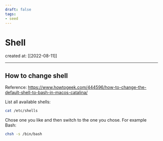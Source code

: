 ```yaml
---
draft: false
tags: 
- seed
---
```


# Shell

created at: [[2022-08-11]]

---

## How to change shell

Reference: https://www.howtogeek.com/444596/how-to-change-the-default-shell-to-bash-in-macos-catalina/

List all available shells:

```sh
cat /etc/shells
```

Chose one you like and then switch to the one you chose. For example Bash:

```sh
chsh -s /bin/bash
```
